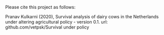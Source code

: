 Please cite this project as follows:

Pranav Kulkarni (2020),  Survival analysis of dairy cows in the Netherlands under altering agricultural policy - version 0.1. url: github.com/vetpsk/Survival under policy

